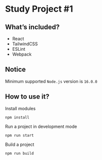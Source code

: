# Study Project #1
## What’s included?
- React
- TailwindCSS
- ESLint
- Webpack

## Notice
Minimum supported `Node.js` version is `16.0.0`

## How to use it?
Install modules
```
npm install
```

Run a project in development mode
```
npm run start
```

Build a project
```
npm run build
```
